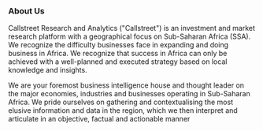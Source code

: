 ### About Us

Callstreet Research and Analytics ("Callstreet") is an investment and market research platform with 
a geographical focus on Sub-Saharan Africa (SSA). We recognize the difficulty businesses face in expanding and doing business in Africa. We recognize that success in Africa can only be achieved with a well-planned and executed strategy based on local knowledge and insights.

We are your foremost business intelligence house and thought leader on the major economies, 
industries and businesses operating in Sub-Saharan Africa. We pride ourselves on gathering and 
contextualising the most elusive information and data in the region, which we then interpret and 
articulate in an objective, factual and actionable manner